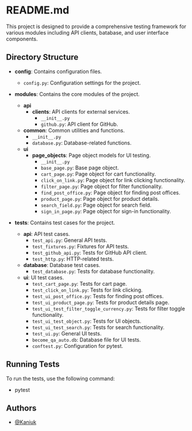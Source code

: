 
# README.md

This project is designed to provide a comprehensive testing framework for various modules including API clients, batabase, and user interface components.
## Directory Structure

- **config**: Contains configuration files.
  - `config.py`: Configuration settings for the project.

- **modules**: Contains the core modules of the project.
  - **api**
    - **clients**: API clients for external services.
      - `__init__.py`
      - `github.py`: API client for GitHub.
  - **common**: Common utilities and functions.
    - `__init__.py`
    - `database.py`: Database-related functions.
  - **ui**
    - **page_objects**: Page object models for UI testing.
      - `__init__.py`
      - `base_page.py`: Base page object.
      - `cart_page.py`: Page object for cart functionality.
      - `click_on_link.py`: Page object for link clicking functionality.
      - `filter_page.py`: Page object for filter functionality.
      - `find_post_office.py`: Page object for finding post offices.
      - `product_page.py`: Page object for product details.
      - `search_field.py`: Page object for search field.
      - `sign_in_page.py`: Page object for sign-in functionality.

- **tests**: Contains test cases for the project.
  - **api**: API test cases.
    - `test_api.py`: General API tests.
    - `test_fixtures.py`: Fixtures for API tests.
    - `test_github_api.py`: Tests for GitHub API client.
    - `test_http.py`: HTTP-related tests.
  - **database**: Database test cases.
    - `test_database.py`: Tests for database functionality.
  - **ui**: UI test cases.
    - `test_cart_page.py`: Tests for cart page.
    - `test_click_on_link.py`: Tests for link clicking.
    - `test_ui_post_office.py`: Tests for finding post offices.
    - `test_ui_product_page.py`: Tests for product details page.
    - `test_ui_test_filter_toggle_currency.py`: Tests for filter toggle functionality.
    - `test_ui_test_object.py`: Tests for UI objects.
    - `test_ui_test_search.py`: Tests for search functionality.
    - `test_ui.py`: General UI tests.
    - `become_qa_auto.db`: Database file for UI tests.
    - `conftest.py`: Configuration for pytest.




## Running Tests

To run the tests, use the following command:
- pytest




## Authors

- [@Kaniuk](https://www.github.com/Kaniuk)
